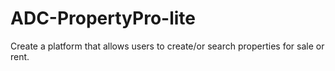 # ADC-PropertyPro-lite
Create a platform that allows users to create/or search properties for sale or rent.
